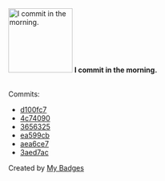 <img src="https://my-badges.github.io/my-badges/morning-commits.png" alt="I commit in the morning." title="I commit in the morning." width="128">
<strong>I commit in the morning.</strong>
<br><br>

Commits:

- <a href="https://github.com/RAHULKRISHNAKR/Bank-Customer-Behaviour/commit/d100fc7d9d195004b4b82ec2ee2c5803ef2d12e8">d100fc7</a>
- <a href="https://github.com/RAHULKRISHNAKR/Seminar_Hall_Booking_System/commit/4c740901b9098c87aad438130925e90b13f5b59b">4c74090</a>
- <a href="https://github.com/RAHULKRISHNAKR/Seminar_Hall_Booking_System/commit/3656325a92ff5bae7e150065552cd5375008c361">3656325</a>
- <a href="https://github.com/RAHULKRISHNAKR/Bank-Customer-Behaviour/commit/ea599cbc81ab8dfcdf17593483a2172504c4ea94">ea599cb</a>
- <a href="https://github.com/RAHULKRISHNAKR/Bank-Customer-Behaviour/commit/aea6ce7365b11e3b5829aaacb4fa6c032fd7e720">aea6ce7</a>
- <a href="https://github.com/RAHULKRISHNAKR/KTU_S4_PYTHON_LAB/commit/3aed7acd3b896f3a346dc8bc049b9bcca4f77bc9">3aed7ac</a>


Created by <a href="https://github.com/my-badges/my-badges">My Badges</a>